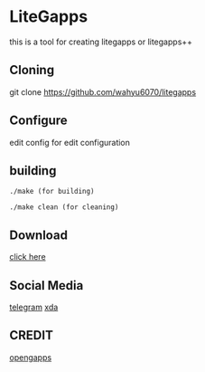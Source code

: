 # LiteGapps
this is a tool for creating litegapps or litegapps++

## Cloning
git clone https://github.com/wahyu6070/litegapps
## Configure
edit config for edit configuration
## building
``
./make (for building)
``

``
./make clean (for cleaning)
``
## Download
[click here](https://wahyu6070.github.io/litegapps)
## Social Media
[telegram](https://t.me/litegapps)
[xda](https://forum.xda-developers.com/t/litegapps-systemless.4146013/)

## CREDIT
[opengapps](https://opengapps.org/)
